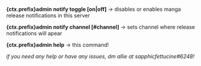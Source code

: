 **{ctx.prefix}admin notify toggle [on|off]**
    -> disables or enables manga release notifications in this server

**{ctx.prefix}admin notify channel [#channel]**
    -> sets channel where release notifications will apear

**{ctx.prefix}admin help**
    -> this command!

*if you need any help or have any issues, dm allie at sapphicfettucine#6248!*

